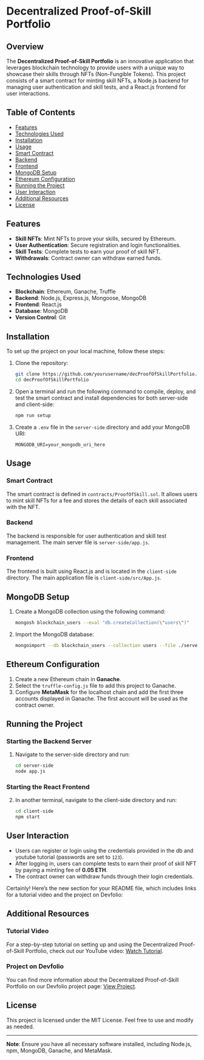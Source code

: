 # Decentralized Proof-of-Skill Portfolio

## Overview

The **Decentralized Proof-of-Skill Portfolio** is an innovative application that leverages blockchain technology to provide users with a unique way to showcase their skills through NFTs (Non-Fungible Tokens). This project consists of a smart contract for minting skill NFTs, a Node.js backend for managing user authentication and skill tests, and a React.js frontend for user interactions.

## Table of Contents

- [Features](#features)
- [Technologies Used](#technologies-used)
- [Installation](#installation)
- [Usage](#usage)
- [Smart Contract](#smart-contract)
- [Backend](#backend)
- [Frontend](#frontend)
- [MongoDB Setup](#mongodb-setup)
- [Ethereum Configuration](#ethereum-configuration)
- [Running the Project](#running-the-project)
- [User Interaction](#user-interaction)
- [Additional Resources](#additional-resources)
- [License](#license)

## Features

- **Skill NFTs**: Mint NFTs to prove your skills, secured by Ethereum.
- **User Authentication**: Secure registration and login functionalities.
- **Skill Tests**: Complete tests to earn your proof of skill NFT.
- **Withdrawals**: Contract owner can withdraw earned funds.

## Technologies Used

- **Blockchain**: Ethereum, Ganache, Truffle
- **Backend**: Node.js, Express.js, Mongoose, MongoDB
- **Frontend**: React.js
- **Database**: MongoDB
- **Version Control**: Git

## Installation

To set up the project on your local machine, follow these steps:

1. Clone the repository:

   ```bash
   git clone https://github.com/yourusername/decProofOfSkillPortfolio.git
   cd decProofOfSkillPortfolio
   ```

2. Open a terminal and run the following command to compile, deploy, and test the smart contract and install dependencies for both server-side and client-side:

   ```bash
   npm run setup
   ```   

3. Create a `.env` file in the `server-side` directory and add your MongoDB URI:

   ```plaintext
   MONGODB_URI=your_mongodb_uri_here
   ```

## Usage

### Smart Contract

The smart contract is defined in `contracts/ProofOfSkill.sol`. It allows users to mint skill NFTs for a fee and stores the details of each skill associated with the NFT.

### Backend

The backend is responsible for user authentication and skill test management. The main server file is `server-side/app.js`.

### Frontend

The frontend is built using React.js and is located in the `client-side` directory. The main application file is `client-side/src/App.js`.

## MongoDB Setup

1. Create a MongoDB collection using the following command:

   ```bash
   mongosh blockchain_users --eval "db.createCollection(\"users\")"
   ```

2. Import the MongoDB database:

   ```bash
   mongoimport --db blockchain_users --collection users --file ./server-side/mongodb\ database/blockchain_users.users.json
   ```

## Ethereum Configuration

1. Create a new Ethereum chain in **Ganache**.
2. Select the `truffle-config.js` file to add this project to Ganache.
3. Configure **MetaMask** for the localhost chain and add the first three accounts displayed in Ganache. The first account will be used as the contract owner.

## Running the Project

### Starting the Backend Server

1. Navigate to the server-side directory and run:

   ```bash
   cd server-side
   node app.js
   ```

### Starting the React Frontend

2. In another terminal, navigate to the client-side directory and run:

   ```bash
   cd client-side
   npm start
   ```

## User Interaction

- Users can register or login using the credentials provided in the db and youtube tutorial (passwords are set to `123`).
- After logging in, users can complete tests to earn their proof of skill NFT by paying a minting fee of **0.05 ETH**.
- The contract owner can withdraw funds through their login credentials.

Certainly! Here’s the new section for your README file, which includes links for a tutorial video and the project on Devfolio:

## Additional Resources

### Tutorial Video

For a step-by-step tutorial on setting up and using the Decentralized Proof-of-Skill Portfolio, check out our YouTube video: [Watch Tutorial](https://youtu.be/h4pxoBYk14I).

### Project on Devfolio

You can find more information about the Decentralized Proof-of-Skill Portfolio on our Devfolio project page: [View Project](https://devfolio.co/projects/decentralized-proofofskill-portfolio-3e76).

## License

This project is licensed under the MIT License. Feel free to use and modify as needed.

---

**Note**: Ensure you have all necessary software installed, including Node.js, npm, MongoDB, Ganache, and MetaMask.

